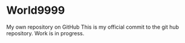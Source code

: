 # World9999
My own repository on GitHub
This is my official commit to the git hub repository.
Work is in progress.
